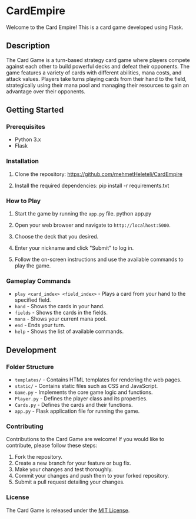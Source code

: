 # CardEmpire

Welcome to the Card Empire! This is a card game developed using Flask.

## Description

The Card Game is a turn-based strategy card game where players compete against each other to build powerful decks and defeat their opponents. The game features a variety of cards with different abilities, mana costs, and attack values. Players take turns playing cards from their hand to the field, strategically using their mana pool and managing their resources to gain an advantage over their opponents.

## Getting Started

### Prerequisites

- Python 3.x
- Flask

### Installation

1. Clone the repository:
https://github.com/mehmetHeleteli/CardEmpire

2. Install the required dependencies:
pip install -r requirements.txt


### How to Play

1. Start the game by running the `app.py` file.
python app.py

2. Open your web browser and navigate to `http://localhost:5000`.

3. Choose the deck that you desired.

5. Enter your nickname and click "Submit" to log in.

5. Follow the on-screen instructions and use the available commands to play the game.

### Gameplay Commands

- `play <card_index> <field_index>` - Plays a card from your hand to the specified field.
- `hand` - Shows the cards in your hand.
- `fields` - Shows the cards in the fields.
- `mana` - Shows your current mana pool.
- `end` - Ends your turn.
- `help` - Shows the list of available commands.

## Development

### Folder Structure

- `templates/` - Contains HTML templates for rendering the web pages.
- `static/` - Contains static files such as CSS and JavaScript.
- `Game.py` - Implements the core game logic and functions.
- `Player.py` - Defines the player class and its properties.
- `Cards.py` - Defines the cards and their functions.
- `app.py` - Flask application file for running the game.

### Contributing

Contributions to the Card Game are welcome! If you would like to contribute, please follow these steps:

1. Fork the repository.
2. Create a new branch for your feature or bug fix.
3. Make your changes and test thoroughly.
4. Commit your changes and push them to your forked repository.
5. Submit a pull request detailing your changes.

### License

The Card Game is released under the [MIT License](LICENSE).
